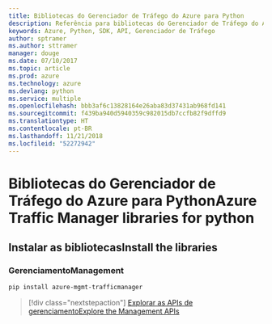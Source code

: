 ```yaml
---
title: Bibliotecas do Gerenciador de Tráfego do Azure para Python
description: Referência para bibliotecas do Gerenciador de Tráfego do Azure para Python
keywords: Azure, Python, SDK, API, Gerenciador de Tráfego
author: sptramer
ms.author: sttramer
manager: douge
ms.date: 07/10/2017
ms.topic: article
ms.prod: azure
ms.technology: azure
ms.devlang: python
ms.service: multiple
ms.openlocfilehash: bbb3af6c13828164e26aba83d37431ab968fd141
ms.sourcegitcommit: f439ba940d5940359c982015db7ccfb82f9dffd9
ms.translationtype: HT
ms.contentlocale: pt-BR
ms.lasthandoff: 11/21/2018
ms.locfileid: "52272942"
---
```

# <a name="azure-traffic-manager-libraries-for-python"></a><span data-ttu-id="67e55-104">Bibliotecas do Gerenciador de Tráfego do Azure para Python</span><span class="sxs-lookup"><span data-stu-id="67e55-104">Azure Traffic Manager libraries for python</span></span>

## <a name="install-the-libraries"></a><span data-ttu-id="67e55-105">Instalar as bibliotecas</span><span class="sxs-lookup"><span data-stu-id="67e55-105">Install the libraries</span></span>


### <a name="management"></a><span data-ttu-id="67e55-106">Gerenciamento</span><span class="sxs-lookup"><span data-stu-id="67e55-106">Management</span></span>

```bash
pip install azure-mgmt-trafficmanager
```
> [!div class="nextstepaction"]
> [<span data-ttu-id="67e55-107">Explorar as APIs de gerenciamento</span><span class="sxs-lookup"><span data-stu-id="67e55-107">Explore the Management APIs</span></span>](/python/api/overview/azure/trafficmanager/management)